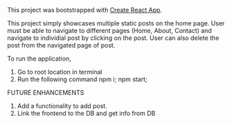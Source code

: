This project was bootstrapped with [Create React App](https://github.com/facebook/create-react-app).

This project simply showcases multiple static posts on the home page. 
User must be able to navigate to different pages (Home, About, Contact) and navigate to individial post by clicking on the post. 
User can also delete the post from the navigated page of post.

To run the application, 
1. Go to root location in terminal
2. Run the following command
    npm i; npm start;


FUTURE ENHANCEMENTS
1. Add a functionality to add post. 
2. Link the frontend to the DB and get info from DB
